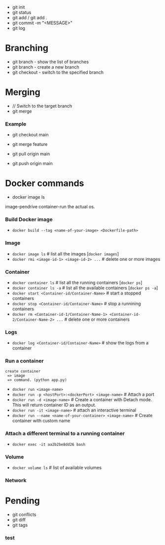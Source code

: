 - git init
- git status
- git add <file-name> / git add .
- git commit -m "\<MESSAGE\>"
- git log

# Branching
- git branch - show the list of branches
- git branch <new-branch-name> - create a new branch
- git checkout <branch-name> - switch to the specified branch

# Merging
- // Switch to the target branch
- git merge <source-branch>

### Example
- git checkout main
- git merge feature


- git pull origin main
- git push origin main

# Docker commands
- docker image ls


image-pendrive
container-run the actual os.

### Build Docker image
* `docker build --tag <name-of-your-image> <Dockerfile-path>`

### Image
* `docker image ls` # list all the images [`docker images`]
* `docker rmi <image-id-1> <image-id-2> ...` # delete one or more images

### Container
* `docker container ls` # list all the running containers  [`docker ps`]
* `docker container ls -a` # list all the available containers [`docker ps -a`]
* `docker start <Container-id/Container-Name>` # start a stopped containers
* `docker stop <Container-id/Container-Name>` # stop a runnining containers
* `docker rm <Container-id-1/Container-Name-1> <Container-id-2/Container-Name-2> ...` # delete one or more containers

### Logs
* `docker log <Container-id/Container-Name>` # show the logs from a container


### Run a container
```
create container
 => image
 => command. (python app.py)
 ```

* `docker run <image-name>`
* `docker run -p <hostPort>:<dockerPort> <image-name>` # Attach a port
* `docker run -d <image-name>` # Create a container with Detach mode. This will return container ID as an output.
* `docker run -it <image-name>` # attach an interactive terminal
* `docker run --name <name-of-your-container> <image-name>` # Create container with custom name

### Attach a different terminal to a running container
* `docker exec -it aa2b2be8dd26 bash`

### Volume
* `docker volume ls` # list of available volumes
### Network

# Pending
- git conflicts
- git diff
- git tags

### test

